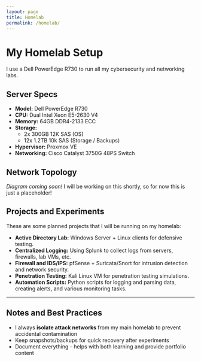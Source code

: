 ```yaml
---
layout: page
title: Homelab
permalink: /homelab/
---
```


# My Homelab Setup

I use a Dell PowerEdge R730 to run all my cybersecurity and networking labs.

## Server Specs

- **Model:** Dell PowerEdge R730
- **CPU:** Dual Intel Xeon E5-2630 V4
- **Memory:** 64GB DDR4-2133 ECC
- **Storage:**
	- 2x 300GB 12K SAS (OS)
	- 12x 1.2TB 10k SAS (Storage / Backups)
- **Hypervisor:** Proxmox VE
- **Networking:** Cisco Catalyst 3750G 48PS Switch

## Network Topology

*Diagram coming soon!*
I will be working on this shortly, so for now this is just a placeholder!

## Projects and Experiments

These are some planned projects that I will be running on my homelab:

- **Active Directory Lab:** Windows Server + Linux clients for defensive testing.
- **Centralized Logging:** Using Splunk to collect logs from servers, firewalls, lab VMs, etc.
- **Firewall and IDS/IPS:** pfSense + Suricata/Snort for intrusion detection and network security.
- **Penetration Testing:** Kali Linux VM for penetration testing simulations.
- **Automation Scripts:** Python scripts for logging and parsing data, creating alerts, and various monitoring tasks.

---

## Notes and Best Practices

- I always **isolate attack networks** from my main homelab to prevent accidental contamination
- Keep snapshots/backups for quick recovery after experiments
- Document everything - helps with both learning and provide portfolio content